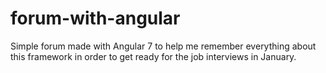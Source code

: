 # forum-with-angular
Simple forum made with Angular 7 to help me remember everything about this framework in order to get ready for the job interviews in January.
